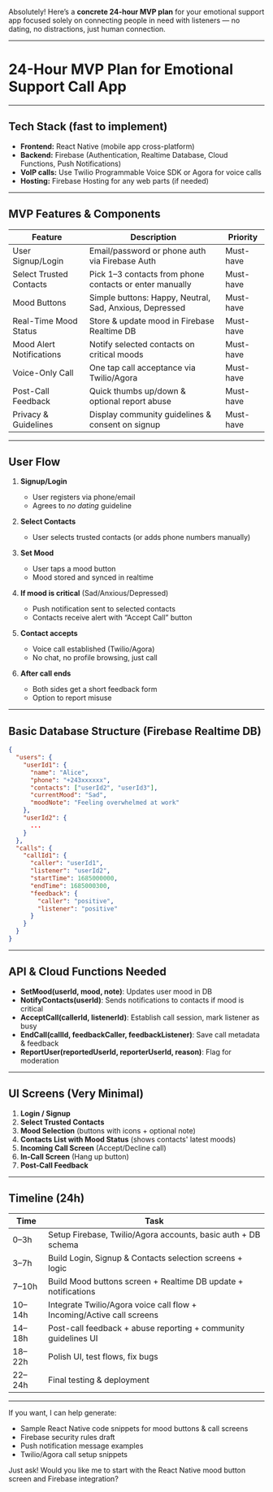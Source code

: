 Absolutely! Here’s a **concrete 24-hour MVP plan** for your emotional support app focused solely on connecting people in need with listeners — no dating, no distractions, just human connection.

---

# 24-Hour MVP Plan for Emotional Support Call App

---

## Tech Stack (fast to implement)

* **Frontend:** React Native (mobile app cross-platform)
* **Backend:** Firebase (Authentication, Realtime Database, Cloud Functions, Push Notifications)
* **VoIP calls:** Use Twilio Programmable Voice SDK or Agora for voice calls
* **Hosting:** Firebase Hosting for any web parts (if needed)

---

## MVP Features & Components

| Feature                  | Description                                             | Priority  |
| ------------------------ | ------------------------------------------------------- | --------- |
| User Signup/Login        | Email/password or phone auth via Firebase Auth          | Must-have |
| Select Trusted Contacts  | Pick 1–3 contacts from phone contacts or enter manually | Must-have |
| Mood Buttons             | Simple buttons: Happy, Neutral, Sad, Anxious, Depressed | Must-have |
| Real-Time Mood Status    | Store & update mood in Firebase Realtime DB             | Must-have |
| Mood Alert Notifications | Notify selected contacts on critical moods              | Must-have |
| Voice-Only Call          | One tap call acceptance via Twilio/Agora                | Must-have |
| Post-Call Feedback       | Quick thumbs up/down & optional report abuse            | Must-have |
| Privacy & Guidelines     | Display community guidelines & consent on signup        | Must-have |

---

## User Flow

1. **Signup/Login**

   * User registers via phone/email
   * Agrees to *no dating* guideline

2. **Select Contacts**

   * User selects trusted contacts (or adds phone numbers manually)

3. **Set Mood**

   * User taps a mood button
   * Mood stored and synced in realtime

4. **If mood is critical** (Sad/Anxious/Depressed)

   * Push notification sent to selected contacts
   * Contacts receive alert with “Accept Call” button

5. **Contact accepts**

   * Voice call established (Twilio/Agora)
   * No chat, no profile browsing, just call

6. **After call ends**

   * Both sides get a short feedback form
   * Option to report misuse

---

## Basic Database Structure (Firebase Realtime DB)

```json
{
  "users": {
    "userId1": {
      "name": "Alice",
      "phone": "+243xxxxxx",
      "contacts": ["userId2", "userId3"],
      "currentMood": "Sad",
      "moodNote": "Feeling overwhelmed at work"
    },
    "userId2": {
      ...
    }
  },
  "calls": {
    "callId1": {
      "caller": "userId1",
      "listener": "userId2",
      "startTime": 1685000000,
      "endTime": 1685000300,
      "feedback": {
        "caller": "positive",
        "listener": "positive"
      }
    }
  }
}
```

---

## API & Cloud Functions Needed

* **SetMood(userId, mood, note)**: Updates user mood in DB
* **NotifyContacts(userId)**: Sends notifications to contacts if mood is critical
* **AcceptCall(callerId, listenerId)**: Establish call session, mark listener as busy
* **EndCall(callId, feedbackCaller, feedbackListener)**: Save call metadata & feedback
* **ReportUser(reportedUserId, reporterUserId, reason)**: Flag for moderation

---

## UI Screens (Very Minimal)

1. **Login / Signup**
2. **Select Trusted Contacts**
3. **Mood Selection** (buttons with icons + optional note)
4. **Contacts List with Mood Status** (shows contacts' latest moods)
5. **Incoming Call Screen** (Accept/Decline call)
6. **In-Call Screen** (Hang up button)
7. **Post-Call Feedback**

---

## Timeline (24h)

| Time   | Task                                                                  |
| ------ | --------------------------------------------------------------------- |
| 0–3h   | Setup Firebase, Twilio/Agora accounts, basic auth + DB schema         |
| 3–7h   | Build Login, Signup & Contacts selection screens + logic              |
| 7–10h  | Build Mood buttons screen + Realtime DB update + notifications        |
| 10–14h | Integrate Twilio/Agora voice call flow + Incoming/Active call screens |
| 14–18h | Post-call feedback + abuse reporting + community guidelines UI        |
| 18–22h | Polish UI, test flows, fix bugs                                       |
| 22–24h | Final testing & deployment                                            |

---

If you want, I can help generate:

* Sample React Native code snippets for mood buttons & call screens
* Firebase security rules draft
* Push notification message examples
* Twilio/Agora call setup snippets

Just ask! Would you like me to start with the React Native mood button screen and Firebase integration?
